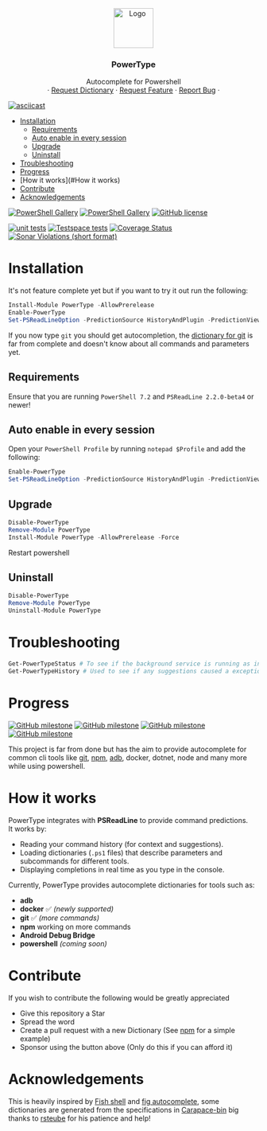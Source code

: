 <div align="center">
  <img src="Icon.svg" alt="Logo" width="80" height="80">
  

  <h3 align="center">PowerType</h3>

  <p align="center">
    Autocomplete for Powershell
    <br />
    ·
    <a href="https://github.com/AnderssonPeter/PowerType/issues/new?assignees=&labels=dictionary+request&template=dictionary-request.md&title=">Request Dictionary</a>
    ·
    <a href="https://github.com/AnderssonPeter/PowerType/issues/new?assignees=&labels=&template=feature_request.md&title=">Request Feature</a>
    ·
    <a href="https://github.com/AnderssonPeter/PowerType/issues/new?assignees=&labels=bug&template=bug_report.md&title=">Report Bug</a>
    ·
  </p>
</div>

[![asciicast](https://asciinema.org/a/458149.svg)](https://asciinema.org/a/458149?autoplay=1)

- [Installation](#installation)
  - [Requirements](#requirements)
  - [Auto enable in every session](#auto-enable-in-every-session)
  - [Upgrade](#upgrade)
  - [Uninstall](#uninstall)
- [Troubleshooting](#troubleshooting)
- [Progress](#progress)
- [How it works](#How it works)
- [Contribute](#contribute)
- [Acknowledgements](#acknowledgements)

[![PowerShell Gallery](https://img.shields.io/powershellgallery/v/powertype?style=flat-square)](https://www.powershellgallery.com/packages/PowerType)
[![PowerShell Gallery](https://img.shields.io/powershellgallery/dt/PowerType?style=flat-square)](https://www.powershellgallery.com/packages/PowerType)
[![GitHub license](https://img.shields.io/badge/license-MIT-blue.svg?style=flat-square)](https://github.com/AnderssonPeter/PowerType/blob/main/LICENSE.md)

[![unit tests](https://img.shields.io/github/actions/workflow/status/AnderssonPeter/PowerType/test.yml?branch=main&style=flat-square&label=unit%20tests)](https://github.com/AnderssonPeter/PowerType/actions/workflows/test.yml)
[![Testspace tests](https://img.shields.io/testspace/tests/AnderssonPeter/AnderssonPeter:PowerType/main?style=flat-square)](https://anderssonpeter.testspace.com/spaces/156585/result_sets)
[![Coverage Status](https://img.shields.io/coveralls/github/AnderssonPeter/PowerType?style=flat-square)](https://coveralls.io/github/AnderssonPeter/PowerType)
[![Sonar Violations (short format)](https://img.shields.io/sonar/violations/AnderssonPeter_PowerType/main?format=long&server=https%3A%2F%2Fsonarcloud.io&style=flat-square)](https://sonarcloud.io/project/issues?id=AnderssonPeter_PowerType&resolved=false&types=CODE_SMELL)

# Installation
It's not feature complete yet but if you want to try it out run the following:
```PowerShell
Install-Module PowerType -AllowPrerelease
Enable-PowerType
Set-PSReadLineOption -PredictionSource HistoryAndPlugin -PredictionViewStyle ListView # Optional
```

If you now type `git` you should get autocompletion, the [dictionary for git](PowerType/Dictionaries/git.ps1) is far from complete and doesn't know about all commands and parameters yet.

## Requirements

Ensure that you are running `PowerShell 7.2` and `PSReadLine 2.2.0-beta4` or newer!

## Auto enable in every session
Open your `PowerShell Profile` by running `notepad $Profile` and add the following:
```PowerShell
Enable-PowerType
Set-PSReadLineOption -PredictionSource HistoryAndPlugin -PredictionViewStyle ListView
```

## Upgrade
```Powershell
Disable-PowerType
Remove-Module PowerType
Install-Module PowerType -AllowPrerelease -Force
```
Restart powershell

## Uninstall
```Powershell
Disable-PowerType
Remove-Module PowerType
Uninstall-Module PowerType
```

# Troubleshooting
```PowerShell
Get-PowerTypeStatus # To see if the background service is running as intended
Get-PowerTypeHistory # Used to see if any suggestions caused a exception
```

# Progress
[![GitHub milestone](https://img.shields.io/github/milestones/progress/AnderssonPeter/PowerType/1?style=flat-square)](https://github.com/AnderssonPeter/PowerType/milestone/1)
[![GitHub milestone](https://img.shields.io/github/milestones/progress/AnderssonPeter/PowerType/2?style=flat-square)](https://github.com/AnderssonPeter/PowerType/milestone/2)
[![GitHub milestone](https://img.shields.io/github/milestones/progress/AnderssonPeter/PowerType/3?style=flat-square)](https://github.com/AnderssonPeter/PowerType/milestone/3)
[![GitHub milestone](https://img.shields.io/github/milestones/progress/AnderssonPeter/PowerType/4?style=flat-square)](https://github.com/AnderssonPeter/PowerType/milestone/4)

This project is far from done but has the aim to provide autocomplete for common cli tools like [git](PowerType/Dictionaries/git.ps1), [npm](PowerType/Dictionaries/npm.ps1), [adb](PowerType/Dictionaries/adb.ps1), docker, dotnet, node and many more while using powershell. 

# How it works
PowerType integrates with **PSReadLine** to provide command predictions.  
It works by:
- Reading your command history (for context and suggestions).  
- Loading dictionaries (`.ps1` files) that describe parameters and subcommands for different tools.  
- Displaying completions in real time as you type in the console. 

Currently, PowerType provides autocomplete dictionaries for tools such as:  
- **adb** 
- **docker** ✅ *(newly supported)*  
- **git**  ✅ *(more commands)*  
- **npm**  working on more commands
- **Android Debug Bridge**
- **powershell**  *(coming soon)*

# Contribute
If you wish to contribute the following would be greatly appreciated
* Give this repository a Star
* Spread the word
* Create a pull request with a new Dictionary (See [npm](PowerType/Dictionaries/npm.ps1) for a simple example)
* Sponsor using the button above (Only do this if you can afford it)

# Acknowledgements
This is heavily inspired by [Fish shell](https://fishshell.com/) and [fig autocomplete](https://github.com/withfig/autocomplete), some dictionaries are generated from the specifications in [Carapace-bin](https://github.com/rsteube/carapace-bin/) big thanks to [rsteube](https://github.com/rsteube) for his patience and help!
